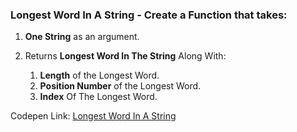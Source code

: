 
### Longest Word In A String - Create a Function that takes:

1. **One String** as an argument.

2. Returns **Longest Word In The String** Along With: 

    1. **Length** of the Longest Word.    
    1. **Position Number** of the Longest Word.    
    1. **Index** Of The Longest Word.

Codepen Link: [Longest Word In A String](https://codepen.io/naveencoder/pen/axmNmv?editors=0012)